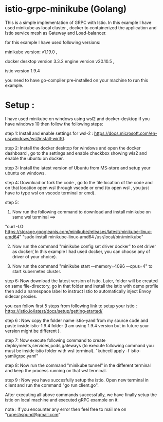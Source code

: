 # istio-grpc-minikube (Golang)

This is a simple implementation of GRPC with Istio.
In this example I have used minikube as local cluster , docker to containerized the application and Istio service mesh as Gateway and Load-balancer.

for this example I have used following versions: 

minikube version: v1.19.0 ,

docker desktop version 3.3.2 engine version v20.10.5 ,

istio version 1.9.4
 
 you need to have go-compiler pre-installed on your machine to run this example.

# Setup : 
 I have used minikube on windows using wsl2 and docker-desktop if you have windows 10 then follow the following steps:

step 1:
 Install and enable settings for wsl-2 : https://docs.microsoft.com/en-us/windows/wsl/install-win10.

step 2:
 Install the docker desktop for windows and  open the docker dashboard , go to the settings and enable checkbox showing wls2 and enable the ubuntu on docker.

step 3:
 Install the latest version of Ubuntu from MS-store and setup your ubuntu on windows.

step 4:
 Download or fork the code , go to the file location of the code and on that location open wsl through vscode or cmd (to open wsl , you just have to type wsl on vscode terminal or cmd).

step 5:
 1. Now run the following command to download and install minikube on same wsl terminal ==>
  
 "curl -LO https://storage.googleapis.com/minikube/releases/latest/minikube-linux-amd64"
 "sudo install minikube-linux-amd64 /usr/local/bin/minikube"

 2. Now run the command "minikube config set driver docker" to set driver as docker( In this example I had used docker, you can choose any of driver of your choice).
 
 3. Now run the command "minikube start --memory=4096 --cpus=4" to start kubernetes cluster.

step 6:
 Now download the latest version of istio. Later, folder will be created on same file-directory, go in that folder and install the istio with demo profile then add a namespace   label to instruct Istio to automatically inject Envoy sidecar proxies.

you can follow first 5 steps from following link to setup your istio :
  https://istio.io/latest/docs/setup/getting-started/

step 6 : 
 Now copy the folder name istio-yaml from my source code and paste inside istio-1.9.4 folder (I am using 1.9.4 version but in future your version might be different ).

step 7:
 Now execute following command to create deployments,services,pods,gateways (to execute following command you must be inside istio folder with wsl terminal). 
  "kubectl apply -f istio-yaml/grpc.yaml"
  
step 8:
 Now run the command  "minikube tunnel" in the different terminal and keep the process running on that wsl terminal.
 
step 9 :
 Now you have succesfully setup the istio.
 Open new terminal in client and run the command "go run client.go".

After executing all above commands successfully, we have finally setup the istio on local machine and executed gRPC example on it.

note : If you encounter any error then feel free to mail me on "rupeshspund@gmail.com"
